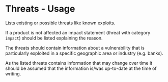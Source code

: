 # Threats - Usage

Lists existing or possible threats like known exploits.

If a product is not affected an impact statement (threat with category `impact`) should be listed explaining the reason.

The threats should contain information about a vulnerability that is particularly exploited in a specific geographic area or industry (e.g. banks).

As the listed threats contains information that may change over time it should be assumed that the information is/was up-to-date at the time of writing.
